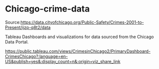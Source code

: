 # Chicago-crime-data
 
Source:https://data.cityofchicago.org/Public-Safety/Crimes-2001-to-Present/ijzp-q8t2/data



Tableau Dashboards and visualizations for data sourced from the Chicago Data Portal. 


https://public.tableau.com/views/CrimesinChicago2/PrimaryDashboard-CrimesChicago?:language=en-US&publish=yes&:display_count=n&:origin=viz_share_link
